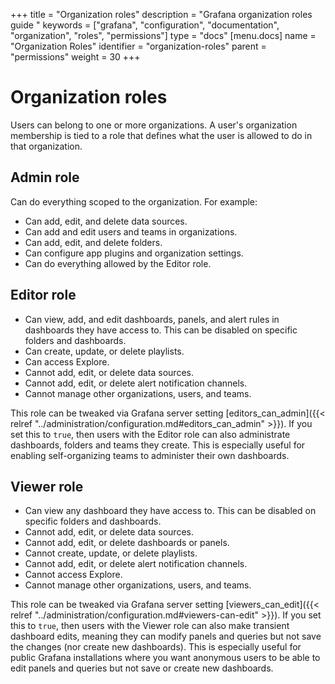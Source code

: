 +++
title = "Organization roles"
description = "Grafana organization roles guide "
keywords = ["grafana", "configuration", "documentation", "organization", "roles", "permissions"]
type = "docs"
[menu.docs]
name = "Organization Roles"
identifier = "organization-roles"
parent = "permissions"
weight = 30
+++

# Organization roles

Users can belong to one or more organizations. A user's organization membership is tied to a role that defines what the user is allowed to do in that organization.

## Admin role

Can do everything scoped to the organization. For example:

- Can add, edit, and delete data sources.
- Can add and edit users and teams in organizations.
- Can add, edit, and delete folders.
- Can configure app plugins and organization settings.
- Can do everything allowed by the Editor role.

## Editor role

- Can view, add, and edit dashboards, panels, and alert rules in dashboards they have access to. This can be disabled on specific folders and dashboards.
- Can create, update, or delete playlists.
- Can access Explore.
- Cannot add, edit, or delete data sources.
- Cannot add, edit, or delete alert notification channels.
- Cannot manage other organizations, users, and teams.

This role can be tweaked via Grafana server setting [editors_can_admin]({{< relref "../administration/configuration.md#editors_can_admin" >}}). If you set this to `true`, then users
with the Editor role can also administrate dashboards, folders and teams they create. This is especially useful for enabling self-organizing teams to administer their own dashboards.

## Viewer role

- Can view any dashboard they have access to. This can be disabled on specific folders and dashboards.
- Cannot add, edit, or delete data sources.
- Cannot add, edit, or delete dashboards or panels.
- Cannot create, update, or delete playlists.
- Cannot add, edit, or delete alert notification channels.
- Cannot access Explore.
- Cannot manage other organizations, users, and teams.

This role can be tweaked via Grafana server setting [viewers_can_edit]({{< relref "../administration/configuration.md#viewers-can-edit" >}}). If you set this to `true`, then users
with the Viewer role can also make transient dashboard edits, meaning they can modify panels and queries but not save the changes (nor create new dashboards).
This is especially useful for public Grafana installations where you want anonymous users to be able to edit panels and queries but not save or create new dashboards.
